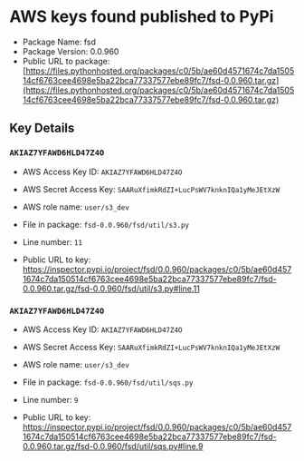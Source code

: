 # AWS keys found published to PyPi

* Package Name: fsd
* Package Version: 0.0.960
* Public URL to package: [https://files.pythonhosted.org/packages/c0/5b/ae60d4571674c7da150514cf6763cee4698e5ba22bca77337577ebe89fc7/fsd-0.0.960.tar.gz](https://files.pythonhosted.org/packages/c0/5b/ae60d4571674c7da150514cf6763cee4698e5ba22bca77337577ebe89fc7/fsd-0.0.960.tar.gz)

## Key Details

### `AKIAZ7YFAWD6HLD47Z4O`

* AWS Access Key ID: `AKIAZ7YFAWD6HLD47Z4O`
* AWS Secret Access Key: `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` 
* AWS role name: `user/s3_dev`
* File in package: `fsd-0.0.960/fsd/util/s3.py`
* Line number: `11`

* Public URL to key: https://inspector.pypi.io/project/fsd/0.0.960/packages/c0/5b/ae60d4571674c7da150514cf6763cee4698e5ba22bca77337577ebe89fc7/fsd-0.0.960.tar.gz/fsd-0.0.960/fsd/util/s3.py#line.11



### `AKIAZ7YFAWD6HLD47Z4O`

* AWS Access Key ID: `AKIAZ7YFAWD6HLD47Z4O`
* AWS Secret Access Key: `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` 
* AWS role name: `user/s3_dev`
* File in package: `fsd-0.0.960/fsd/util/sqs.py`
* Line number: `9`

* Public URL to key: https://inspector.pypi.io/project/fsd/0.0.960/packages/c0/5b/ae60d4571674c7da150514cf6763cee4698e5ba22bca77337577ebe89fc7/fsd-0.0.960.tar.gz/fsd-0.0.960/fsd/util/sqs.py#line.9


